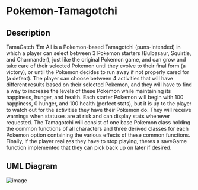 # Pokemon-Tamagotchi

## **Description**

TamaGatch ‘Em All is a Pokemon-based Tamagotchi (puns-intended) in which a player can select between 3 Pokemon starters (Bulbasaur, Squirtle, and Charmander), just like the original Pokemon game, and can grow and take care of their selected Pokemon until they evolve to their final form (a victory), or until the Pokemon decides to run away if not properly cared for (a defeat). The player can choose between 4 activities that will have different results based on their selected Pokemon, and they will have to find a way to increase the levels of these Pokemon while maintaining its happiness, hunger, and health. Each starter Pokemon will begin with 100 happiness, 0 hunger, and 100 health (perfect stats), but it is up to the player to watch out for the activities they have their Pokemon do. They will receive warnings when statuses are at risk and can display stats whenever requested. The Tamagotchi will consist of one base Pokemon class holding the common functions of all characters and three derived classes for each Pokemon option containing the various effects of these common functions. Finally, if the player realizes they have to stop playing, theres a saveGame function implemented that they can pick back up on later if desired.


## **UML Diagram**

![image](https://user-images.githubusercontent.com/114624617/234163813-c1b16edc-824c-4ecd-a20a-734e9e1e2af1.png)
